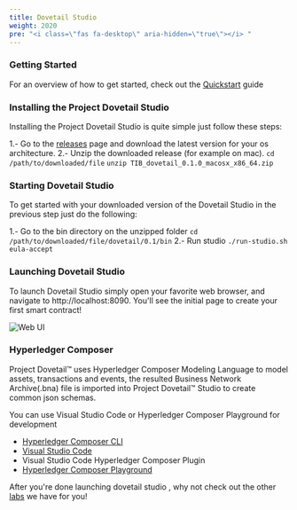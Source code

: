 ```yaml
---
title: Dovetail Studio
weight: 2020
pre: "<i class=\"fas fa-desktop\" aria-hidden=\"true\"></i> "
---
```


### Getting Started
For an overview of how to get started, check out the [Quickstart](../quickstart) guide

### Installing the Project Dovetail Studio
Installing the Project Dovetail Studio is quite simple just follow these steps:

1.- Go to the [releases](https://github.com/TIBCOSoftware/dovetail/releases) page and download the latest version for your os architecture.
2.- Unzip the downloaded release (for example on mac).
```cd /path/to/downloaded/file```
```unzip TIB_dovetail_0.1.0_macosx_x86_64.zip```

### Starting Dovetail Studio
To get started with your downloaded version of the Dovetail Studio in the previous step just do the following:

1.- Go to the bin directory on the unzipped folder
```cd /path/to/downloaded/file/dovetail/0.1/bin```
2.- Run studio
```./run-studio.sh eula-accept```

### Launching Dovetail Studio
To launch Dovetail Studio simply open your favorite web browser, and navigate to http://localhost:8090. You'll see the initial page to create your first smart contract!

![Web UI](../../images/labs/helloworld/step1b.png)

### Hyperledger Composer
Project Dovetail™ uses Hyperledger Composer Modeling Language to model assets, transactions and events, the resulted Business Network Archive(.bna) file is imported into Project Dovetail™ Studio to create common json schemas. 

You can use Visual Studio Code or Hyperledger Composer Playground for development

* [Hyperledger Composer CLI]((https://hyperledger.github.io/composer/v0.19/installing/installing-index))
* [Visual Studio Code](https://code.visualstudio.com/docs/setup/setup-overview) 
* Visual Studio Code Hyperledger Composer Plugin
* [Hyperledger Composer Playground](https://composer-playground.mybluemix.net/editor)

After you're done launching dovetail studio , why not check out the other [labs](../../labs) we have for you!